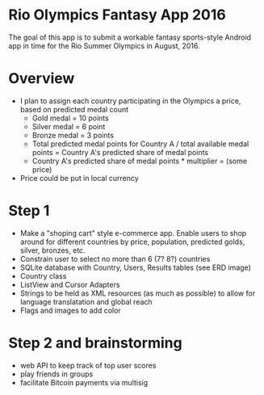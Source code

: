 # Rio Olympics Fantasy App 2016

The goal of this app is to submit a workable fantasy sports-style Android app in time for the Rio Summer Olympics in August, 2016. 

# Overview

* I plan to assign each country participating in the Olympics a price, based on predicted medal count
  * Gold medal = 10 points
  * Silver medal = 6 point
  * Bronze medal = 3 points
  * Total predicted medal points for Country A / total available medal points = Country A's predicted share of medal points
  * Country A's predicted share of medal points * multiplier = (some price)
* Price could be put in local currency

# Step 1

* Make a "shoping cart" style e-commerce app. Enable users to shop around for different countries by price, population, predicted golds, silver, bronzes, etc.
* Constrain user to select no more than 6 (7? 8?) countries
* SQLite database with Country, Users, Results tables (see ERD image)
* Country class
* ListView and Cursor Adapters
* Strings to be held as XML resources (as much as possible) to allow for language translatation and global reach
* Flags and images to add color

# Step 2 and brainstorming

* web API to keep track of top user scores
* play friends in groups
* facilitate Bitcoin payments via multisig
